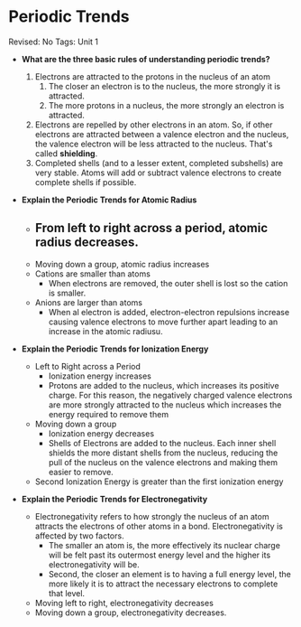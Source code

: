 # Periodic Trends

Revised: No
Tags: Unit 1

- **What are the three basic rules of understanding periodic trends?**
    1. Electrons are attracted to the protons in the nucleus of an atom
        1. The closer an electron is to the nucleus, the more strongly it is attracted.
        2. The more protons in a nucleus, the more strongly an electron is attracted.
    2. Electrons are repelled by other electrons in an atom. So, if other electrons are attracted between a valence electron and the nucleus, the valence electron will be less attracted to the nucleus. That's called **shielding**.
    3. Completed shells (and to a lesser extent, completed subshells) are very stable. Atoms will add or subtract valence electrons to create complete shells if possible.
    
- **Explain the Periodic Trends for Atomic Radius**
    - From left to right across a period, atomic radius decreases.
        - 
    - Moving down a group, atomic radius increases
    - Cations are smaller than atoms
        - When electrons are removed, the outer shell is lost so the cation is smaller.
    - Anions are larger than atoms
        - When al electron is added, electron-electron repulsions increase causing valence electrons to move further apart leading to an increase in the atomic radiusu.
- **Explain the Periodic Trends for Ionization Energy**
    - Left to Right across a Period
        - Ionization energy increases
        - Protons are added to the nucleus, which increases its positive charge. For this reason, the negatively charged valence electrons are more strongly attracted to the nucleus which increases the energy required to remove them
    - Moving down a group
        - Ionization energy decreases
        - Shells of Electrons are added to the nucleus. Each inner shell shields the more distant shells from the nucleus, reducing the pull of the nucleus on the valence electrons and making them easier to remove.
    - Second Ionization Energy is greater than the first ionization energy
- **Explain the Periodic Trends for Electronegativity**
    - Electronegativity refers to how strongly the nucleus of an atom attracts the electrons of other atoms in a bond. Electronegativity is affected by two factors.
        - The smaller an atom is, the more effectively its nuclear charge will be felt past its outermost energy level and the higher its electronegativity will be.
        - Second, the closer an element is to having a full energy level, the more likely it is to attract the necessary electrons to complete that level.
    - Moving left to right, electronegativity decreases
    - Moving down a group, electronegativity decreases.